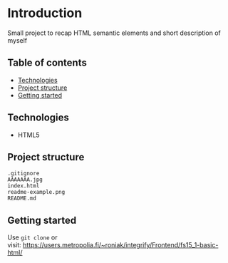 # Introduction

Small project to recap HTML semantic elements and short description of myself

## Table of contents

- [Technologies](#technologies)
- [Project structure](#project-structure)
- [Getting started](#getting-started)

## Technologies

- HTML5

## Project structure

    .gitignore
    AAAAAAA.jpg
    index.html
    readme-example.png
    README.md

## Getting started

Use <code>git clone</code> or <br>
visit: https://users.metropolia.fi/~roniak/integrify/Frontend/fs15_1-basic-html/
